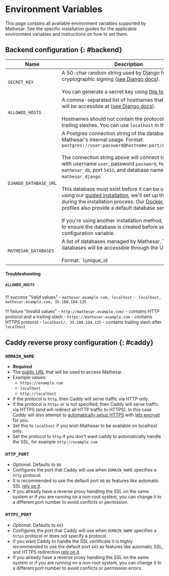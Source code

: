 # Environment Variables

This page contains all available environment variables supported by Mathesar. See the specific installation guides for the applicable environment variables and instructions on how to set them.


## Backend configuration {: #backend}

<style>
table th:first-of-type {
    width: 25%;
}
</style>

| Name | Description | Default |
| - | - | - |
| `SECRET_KEY` | A 50-char random string used by Django for cryptographic signing ([see Django docs](https://docs.djangoproject.com/en/3.2/ref/settings/#std:setting-SECRET_KEY)).<br/><br/>You can generate a secret key using [this tool](https://djecrety.ir/) | _No default._ | 
| `ALLOWED_HOSTS` | A comma-separated list of hostnames that Mathesar will be accessible at ([see Django docs](https://docs.djangoproject.com/en/4.2/ref/settings/#allowed-hosts)).<br/><br/>Hostnames should not contain the protocol (e.g. `http`) or trailing slashes. You can use `localhost` in this list. | _No default._ | 
| `DJANGO_DATABASE_URL` | A Postgres connection string of the database used for Mathesar's internal usage. Format: `postgres://user:password@hostname:port/database_name`<br/><br/>The connection string above will connect to a database with username `user`, password `password`, hostname `mathesar_db`, port `5432`, and database name `mathesar_django`.<br/><br/>This database must exist before it can be used. If you're using our [guided installation](../installation/guided-install/), we'll set up the database during the installation process. Our [Docker Compose](../installation/docker-compose/) profiles also provide a default database server.<br/><br/>If you're using another installation method, you'll need to ensure the database is created before setting this configuration variable. | _Default depends on installation method._ | 
| `MATHESAR_DATABASES` | A list of databases managed by Mathesar. These databases will be accessible through the UI.<br/><br/>Format: `(unique_id|connection_string),(unique_id|connection_string),...` e.g. `(db1|postgresql://u:p@example.com:5432/db1),(db2|postgresql://u:p@example.com:5432/db2)`<br/><br/> This would set Mathesar to connect to two databases, `db1` and `db2` which are both accessed via the same user `u`, password `p`, hostname `example.com`, and port `5432`.<br/><br/>Please note that if you're using our [Docker Compose]((../installation/docker-compose/)) or [guided installation](../installation/guided-install/), Mathesar will attempt to create any databases that do not already exist whenever Docker is restarted. | _Default depends on installation method._ | 


#### Troubleshooting

##### `ALLOWED_HOSTS`
!!! success "Valid values"
    - `mathesar.example.com, localhost`
    - `.localhost, mathesar.example.com, 35.188.184.125`

!!! failure "Invalid values"
    - `http://mathesar.example.com/` - contains HTTP protocol and a trailing slash
    - `https://mathesar.example.com` - contains HTTPS protocol
    - `localhost/, 35.188.184.125` - contains trailing slash after `localhost`


## Caddy reverse proxy configuration {: #caddy}

### `DOMAIN_NAME`

- _**Required**_
- The [public URL](https://caddyserver.com/docs/caddyfile/concepts#addresses) that will be used to access Mathesar.
- Example values:
    - `https://example.com`
    - `localhost`
    - `http://localhost`
- If the protocol is `http`, then Caddy will serve traffic via HTTP only.
- If the protocol is `https` or is not specified, then Caddy will serve traffic via HTTPS (and will redirect all HTTP traffic to HTTPS). In this case Caddy will also attempt to [automatically setup HTTPS](https://caddyserver.com/docs/automatic-https) with [lets encrypt](https://letsencrypt.org/) for you.
- Set this to `localhost` if you wish Mathesar to be available on localhost only.
- Set the protocol to `http` if you don't want caddy to automatically handle the SSL, for example `http://example.com`

### `HTTP_PORT`

- _Optional_. Defaults to `80`
- Configures the port that Caddy will use when `DOMAIN_NAME` specifies a `http` protocol.
- It is recommended to use the default port `80` as features like automatic SSL [rely on it](https://caddyserver.com/docs/automatic-https#acme-challenges).
- If you already have a reverse proxy handling the SSL on the same system or if you are running on a non-root system, you can change it to a different port number to avoid conflicts or permission.

### `HTTPS_PORT`

- _Optional_. Defaults to `443`
- Configures the port that Caddy will use when `DOMAIN_NAME` specifies a `https` protocol or does not specify a protocol.
- If you want Caddy to handle the SSL certificate it is highly recommended to use the default port `443` as features like automatic SSL, and HTTPS redirection [rely on it](https://caddyserver.com/docs/automatic-https#acme-challenges).
- If you already have a reverse proxy handling the SSL on the same system or if you are running on a non-root system, you can change it to a different port number to avoid conflicts or permission errors.
